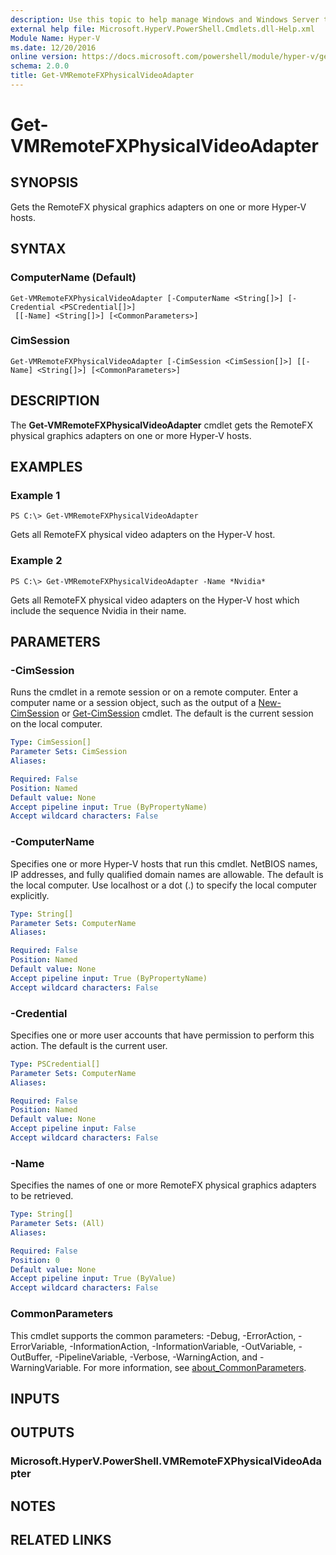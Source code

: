 ```yaml
---
description: Use this topic to help manage Windows and Windows Server technologies with Windows PowerShell.
external help file: Microsoft.HyperV.PowerShell.Cmdlets.dll-Help.xml
Module Name: Hyper-V
ms.date: 12/20/2016
online version: https://docs.microsoft.com/powershell/module/hyper-v/get-vmremotefxphysicalvideoadapter?view=windowsserver2022-ps&wt.mc_id=ps-gethelp
schema: 2.0.0
title: Get-VMRemoteFXPhysicalVideoAdapter
---
```


# Get-VMRemoteFXPhysicalVideoAdapter

## SYNOPSIS
Gets the RemoteFX physical graphics adapters on one or more Hyper-V hosts.

## SYNTAX

### ComputerName (Default)
```
Get-VMRemoteFXPhysicalVideoAdapter [-ComputerName <String[]>] [-Credential <PSCredential[]>]
 [[-Name] <String[]>] [<CommonParameters>]
```

### CimSession
```
Get-VMRemoteFXPhysicalVideoAdapter [-CimSession <CimSession[]>] [[-Name] <String[]>] [<CommonParameters>]
```

## DESCRIPTION
The **Get-VMRemoteFXPhysicalVideoAdapter** cmdlet gets the RemoteFX physical graphics adapters on one or more Hyper-V hosts.

## EXAMPLES

### Example 1
```
PS C:\> Get-VMRemoteFXPhysicalVideoAdapter
```

Gets all RemoteFX physical video adapters on the Hyper-V host.

### Example 2
```
PS C:\> Get-VMRemoteFXPhysicalVideoAdapter -Name *Nvidia*
```

Gets all RemoteFX physical video adapters on the Hyper-V host which include the sequence Nvidia in their name.

## PARAMETERS

### -CimSession
Runs the cmdlet in a remote session or on a remote computer.
Enter a computer name or a session object, such as the output of a [New-CimSession](https://go.microsoft.com/fwlink/p/?LinkId=227967) or [Get-CimSession](https://go.microsoft.com/fwlink/p/?LinkId=227966) cmdlet.
The default is the current session on the local computer.

```yaml
Type: CimSession[]
Parameter Sets: CimSession
Aliases: 

Required: False
Position: Named
Default value: None
Accept pipeline input: True (ByPropertyName)
Accept wildcard characters: False
```

### -ComputerName
Specifies one or more Hyper-V hosts that run this cmdlet.
NetBIOS names, IP addresses, and fully qualified domain names are allowable.
The default is the local computer.
Use localhost or a dot (.) to specify the local computer explicitly.

```yaml
Type: String[]
Parameter Sets: ComputerName
Aliases: 

Required: False
Position: Named
Default value: None
Accept pipeline input: True (ByPropertyName)
Accept wildcard characters: False
```

### -Credential
Specifies one or more user accounts that have permission to perform this action.
The default is the current user.

```yaml
Type: PSCredential[]
Parameter Sets: ComputerName
Aliases: 

Required: False
Position: Named
Default value: None
Accept pipeline input: False
Accept wildcard characters: False
```

### -Name
Specifies the names of one or more RemoteFX physical graphics adapters to be retrieved.

```yaml
Type: String[]
Parameter Sets: (All)
Aliases: 

Required: False
Position: 0
Default value: None
Accept pipeline input: True (ByValue)
Accept wildcard characters: False
```

### CommonParameters
This cmdlet supports the common parameters: -Debug, -ErrorAction, -ErrorVariable, -InformationAction, -InformationVariable, -OutVariable, -OutBuffer, -PipelineVariable, -Verbose, -WarningAction, and -WarningVariable. For more information, see [about_CommonParameters](https://go.microsoft.com/fwlink/?LinkID=113216).

## INPUTS

## OUTPUTS

### Microsoft.HyperV.PowerShell.VMRemoteFXPhysicalVideoAdapter

## NOTES

## RELATED LINKS

